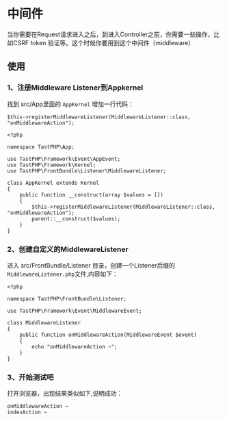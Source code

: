 # 中间件

当你需要在Request请求进入之后，到进入Controller之前，你需要一些操作，比如CSRF token 验证等。这个时候你要用到这个中间件（middleware）

## 使用

### 1、注册Middleware Listener到Appkernel

找到 src/App里面的 `AppKernel` 增加一行代码：

```
$this->registerMiddlewareListener(MiddlewareListener::class, "onMiddlewareAction");
```


```
<?php

namespace TastPHP\App;

use TastPHP\Framework\Event\AppEvent;
use TastPHP\Framework\Kernel;
use TastPHP\FrontBundle\Listener\MiddlewareListener;

class AppKernel extends Kernel
{
    public function __construct(array $values = [])
    {
        $this->registerMiddlewareListener(MiddlewareListener::class, "onMiddlewareAction");
        parent::__construct($values);
    }
}
```

### 2、创建自定义的MiddlewareListener

进入 src/FrontBundle/Listener 目录，创建一个Listener后缀的`MiddlewareListener.php`文件,内容如下：

```
<?php

namespace TastPHP\FrontBundle\Listener;

use TastPHP\Framework\Event\MiddlewareEvent;

class MiddlewareListener
{
    public function onMiddlewareAction(MiddlewareEvent $event)
    {
        echo "onMiddlewareAction ~";
    }
}
```

### 3、开始测试吧

打开浏览器，出现结果类似如下,说明成功：

```
onMiddlewareAction ~
indexAction ~
```
